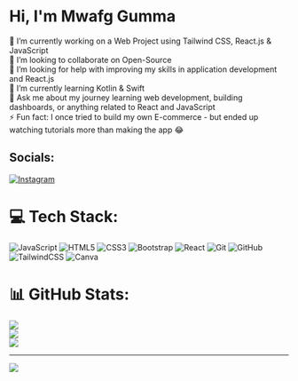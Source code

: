 
# Hi, I'm Mwafg Gumma

🔭 I’m currently working on a Web Project using Tailwind CSS, React.js & JavaScript  
👯 I’m looking to collaborate on Open-Source  
🤝 I’m looking for help with improving my skills in application development and React.js  
🌱 I’m currently learning Kotlin & Swift  
💬 Ask me about my journey learning web development, building dashboards, or anything related to React and JavaScript  
⚡ Fun fact: I once tried to build my own E-commerce - but ended up watching tutorials more than making the app 😂

##  Socials:
[![Instagram](https://img.shields.io/badge/Instagram-E4405F?style=for-the-badge&logo=instagram&logoColor=white)](https://www.instagram.com/mwafg249/?hl=en)


# 💻 Tech Stack:
![JavaScript](https://img.shields.io/badge/javascript-%23323330.svg?style=for-the-badge&logo=javascript&logoColor=%23F7DF1E) ![HTML5](https://img.shields.io/badge/html5-%23E34F26.svg?style=for-the-badge&logo=html5&logoColor=white) ![CSS3](https://img.shields.io/badge/css3-%231572B6.svg?style=for-the-badge&logo=css3&logoColor=white) ![Bootstrap](https://img.shields.io/badge/bootstrap-%238511FA.svg?style=for-the-badge&logo=bootstrap&logoColor=white) ![React](https://img.shields.io/badge/react-%2320232a.svg?style=for-the-badge&logo=react&logoColor=%2361DAFB) ![Git](https://img.shields.io/badge/git-%23F05033.svg?style=for-the-badge&logo=git&logoColor=white) ![GitHub](https://img.shields.io/badge/github-%23121011.svg?style=for-the-badge&logo=github&logoColor=white) ![TailwindCSS](https://img.shields.io/badge/tailwindcss-%2338B2AC.svg?style=for-the-badge&logo=tailwind-css&logoColor=white) ![Canva](https://img.shields.io/badge/Canva-%2300C4CC.svg?style=for-the-badge&logo=Canva&logoColor=white)
# 📊 GitHub Stats:
![](https://github-readme-stats.vercel.app/api?username=mwafg-gumma&theme=merko&hide_border=false&include_all_commits=false&count_private=false)<br/>
![](https://nirzak-streak-stats.vercel.app/?user=mwafg-gumma&theme=merko&hide_border=false)<br/>
![](https://github-readme-stats.vercel.app/api/top-langs/?username=mwafg-gumma&theme=merko&hide_border=false&include_all_commits=false&count_private=false&layout=compact)

---
[![](https://visitcount.itsvg.in/api?id=mwafg-gumma&icon=0&color=4)](https://visitcount.itsvg.in)

<!-- Proudly created with GPRM ( https://gprm.itsvg.in ) -->
